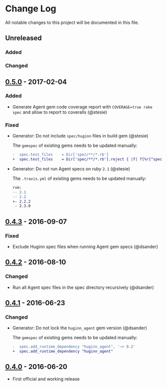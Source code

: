 # Change Log

All notable changes to this project will be documented in this file.

## Unreleased

### Added

### Changed

## [0.5.0] - 2017-02-04

### Added
- Generate Agent gem code coverage report with `COVERAGE=true rake spec` and allow to report to coveralls (@stesie)

### Fixed
- Generator: Do not include `spec/huginn` files in build gem (@stesie)

  The `gemspec` of existing gems needs to be updated manually:
  ```patch
  -  spec.test_files    = Dir['spec/**/*.rb']
  +  spec.test_files    = Dir['spec/**/*.rb'].reject { |f| f[%r{^spec/huginn}] }
  ```

- Generator: Do not run Agent specs on ruby `2.1` (@stesie)

  The `.travis.yml` of existing gems needs to be updated manually:
  ```patch
  rvm:
  -- 2.1
  -- 2.2
  +- 2.2.2
   - 2.3.0
  ```

## [0.4.3] - 2016-09-07

### Fixed
- Exclude Huginn spec files when running Agent gem specs (@dsander)

## [0.4.2] - 2016-08-10

### Changed
- Run all Agent spec files in the spec directory recursively (@dsander)


## [0.4.1] - 2016-06-23

### Changed
- Generator: Do not lock the `huginn_agent` gem version (@dsander)

  The `gemspec` of existing gems needs to be updated manually:
  ```patch
  -  spec.add_runtime_dependency "huginn_agent", '~> 0.2'
  +  spec.add_runtime_dependency "huginn_agent"
  ```

## [0.4.0] - 2016-06-20

- First official and working release


[Unreleased]: https://github.com/cantino/huginn_agent/compare/v0.5.0...HEAD
[0.5.0]: https://github.com/cantino/huginn_agent/compare/v0.4.3...v0.5.0
[0.4.3]: https://github.com/cantino/huginn_agent/compare/v0.4.2...v0.4.3
[0.4.2]: https://github.com/cantino/huginn_agent/compare/v0.4.1...v0.4.2
[0.4.1]: https://github.com/cantino/huginn_agent/compare/v0.4.0...v0.4.1
[0.4.0]: https://github.com/cantino/huginn_agent/compare/f6e307e2ec1679367ecc43ab265b8f68d6fe12f2...v0.4.0
